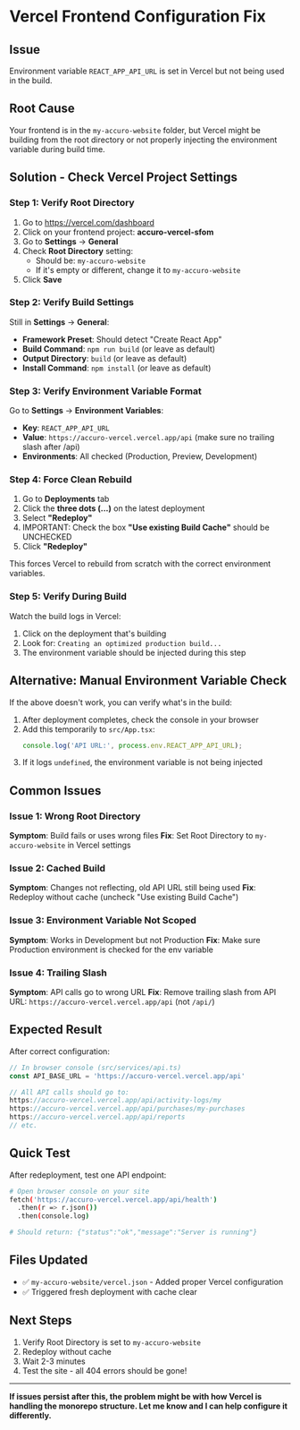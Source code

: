 # Vercel Frontend Configuration Fix

## Issue
Environment variable `REACT_APP_API_URL` is set in Vercel but not being used in the build.

## Root Cause
Your frontend is in the `my-accuro-website` folder, but Vercel might be building from the root directory or not properly injecting the environment variable during build time.

## Solution - Check Vercel Project Settings

### Step 1: Verify Root Directory
1. Go to https://vercel.com/dashboard
2. Click on your frontend project: **accuro-vercel-sfom**
3. Go to **Settings** → **General**
4. Check **Root Directory** setting:
   - Should be: `my-accuro-website`
   - If it's empty or different, change it to `my-accuro-website`
5. Click **Save**

### Step 2: Verify Build Settings
Still in **Settings** → **General**:
- **Framework Preset**: Should detect "Create React App"
- **Build Command**: `npm run build` (or leave as default)
- **Output Directory**: `build` (or leave as default)
- **Install Command**: `npm install` (or leave as default)

### Step 3: Verify Environment Variable Format
Go to **Settings** → **Environment Variables**:
- **Key**: `REACT_APP_API_URL`
- **Value**: `https://accuro-vercel.vercel.app/api` (make sure no trailing slash after /api)
- **Environments**: All checked (Production, Preview, Development)

### Step 4: Force Clean Rebuild
1. Go to **Deployments** tab
2. Click the **three dots (...)** on the latest deployment
3. Select **"Redeploy"**
4. IMPORTANT: Check the box **"Use existing Build Cache"** should be UNCHECKED
5. Click **"Redeploy"**

This forces Vercel to rebuild from scratch with the correct environment variables.

### Step 5: Verify During Build
Watch the build logs in Vercel:
1. Click on the deployment that's building
2. Look for: `Creating an optimized production build...`
3. The environment variable should be injected during this step

## Alternative: Manual Environment Variable Check

If the above doesn't work, you can verify what's in the build:

1. After deployment completes, check the console in your browser
2. Add this temporarily to `src/App.tsx`:
   ```typescript
   console.log('API URL:', process.env.REACT_APP_API_URL);
   ```
3. If it logs `undefined`, the environment variable is not being injected

## Common Issues

### Issue 1: Wrong Root Directory
**Symptom**: Build fails or uses wrong files
**Fix**: Set Root Directory to `my-accuro-website` in Vercel settings

### Issue 2: Cached Build
**Symptom**: Changes not reflecting, old API URL still being used
**Fix**: Redeploy without cache (uncheck "Use existing Build Cache")

### Issue 3: Environment Variable Not Scoped
**Symptom**: Works in Development but not Production
**Fix**: Make sure Production environment is checked for the env variable

### Issue 4: Trailing Slash
**Symptom**: API calls go to wrong URL
**Fix**: Remove trailing slash from API URL: `https://accuro-vercel.vercel.app/api` (not `/api/`)

## Expected Result

After correct configuration:
```javascript
// In browser console (src/services/api.ts)
const API_BASE_URL = 'https://accuro-vercel.vercel.app/api'

// All API calls should go to:
https://accuro-vercel.vercel.app/api/activity-logs/my
https://accuro-vercel.vercel.app/api/purchases/my-purchases
https://accuro-vercel.vercel.app/api/reports
// etc.
```

## Quick Test

After redeployment, test one API endpoint:
```bash
# Open browser console on your site
fetch('https://accuro-vercel.vercel.app/api/health')
  .then(r => r.json())
  .then(console.log)

# Should return: {"status":"ok","message":"Server is running"}
```

## Files Updated
- ✅ `my-accuro-website/vercel.json` - Added proper Vercel configuration
- ✅ Triggered fresh deployment with cache clear

## Next Steps
1. Verify Root Directory is set to `my-accuro-website`
2. Redeploy without cache
3. Wait 2-3 minutes
4. Test the site - all 404 errors should be gone!

---

**If issues persist after this, the problem might be with how Vercel is handling the monorepo structure. Let me know and I can help configure it differently.**
